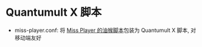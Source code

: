 # Quantumult X 脚本

- miss-player.conf: 将 [Miss Player 的油猴脚本](https://greasyfork.org/scripts/453300)包装为 Quantumult X 脚本, 对移动端友好
